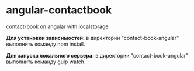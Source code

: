# angular-contactbook
contact-book on angular with localstorage

**Для установки зависимостей:** в директории "contact-book-angular" выполнить команду npm install.

**Для запуска локального сервера:** в директории "contact-book-angular" выполнить команду gulp watch.
